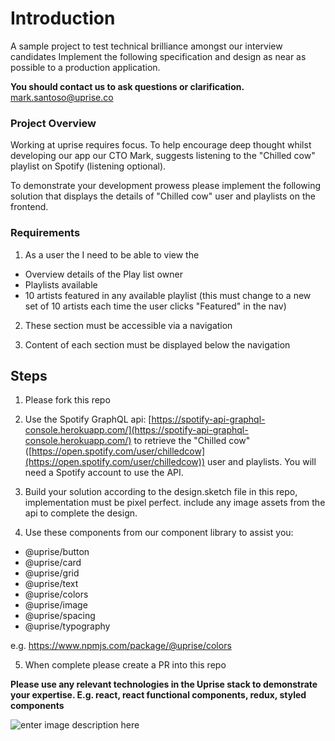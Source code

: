 
# Introduction #

  

A sample project to test technical brilliance amongst our interview candidates Implement the following specification and design as near as possible to a production application.

**You should contact us to ask questions or clarification.**
mark.santoso@uprise.co

### Project Overview ###

Working at uprise requires focus. To help encourage deep thought whilst developing our app our CTO Mark, suggests listening to the "Chilled cow" playlist on Spotify (listening optional).

To demonstrate your development prowess please implement the following solution that displays the details of "Chilled cow" user and playlists on the frontend.

### Requirements ###

1. As a user the I need to be able to view the

- Overview details of the Play list owner
- Playlists available
- 10 artists featured in any available playlist (this must change to a new set of 10 artists each time the user clicks "Featured" in the nav)

2. These section must be accessible via a navigation

3. Content of each section must be displayed below the navigation

## Steps

1. Please fork this repo

2. Use the Spotify GraphQL api: [https://spotify-api-graphql-console.herokuapp.com/](https://spotify-api-graphql-console.herokuapp.com/) to retrieve the "Chilled cow" ([https://open.spotify.com/user/chilledcow](https://open.spotify.com/user/chilledcow)) user and playlists. You will need a Spotify account to use the API. 

3. Build your solution according to the design.sketch file in this repo, implementation must be pixel perfect. include any image assets from the api to complete the design.

4. Use these components from our component library to assist you:

- @uprise/button
- @uprise/card
- @uprise/grid
- @uprise/text
- @uprise/colors
- @uprise/image
- @uprise/spacing
- @uprise/typography

e.g. https://www.npmjs.com/package/@uprise/colors

5. When complete please create a PR into this repo

**Please use any relevant technologies in the Uprise stack to demonstrate your expertise. E.g. react, react functional components, redux, styled components**

![enter image description here](https://uprise-tech-support.s3-ap-southeast-2.amazonaws.com/Screen+Shot+2020-05-04+at+11.31.06.png)